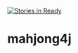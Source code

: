 [![Stories in Ready](https://badge.waffle.io/yu1ro/mahjong4j.png?label=ready&title=Ready)](https://waffle.io/yu1ro/mahjong4j)
# mahjong4j
